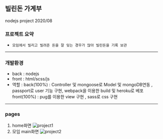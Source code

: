 ## 빌린돈 가계부

nodejs project 2020/08

### 프로젝트 요약

- `모임에서 빌리고 빌려준 돈을 잘 잊는 경우가 많아 빌린돈을 기록 보관`

---

### 개발환경

- back : nodejs
- front : html/scss/js
- 역할 :
  back(100%) : Controller 및 mongoose로 Model 및 mongoDB연동 ,
  passport로 user 기능 구현, webpack을 이용한 build 및 heroku로 베포
  front(100%) : pug를 이용한 view 구현 , sass로 css 구현

---

### pages

1. home화면
![project1](https://user-images.githubusercontent.com/60589856/91267310-12906480-e7ae-11ea-9499-18db2805fa3e.PNG)
2. 모임 main화면
![project2](https://user-images.githubusercontent.com/60589856/91267316-14f2be80-e7ae-11ea-984b-8a578342ec26.PNG)

